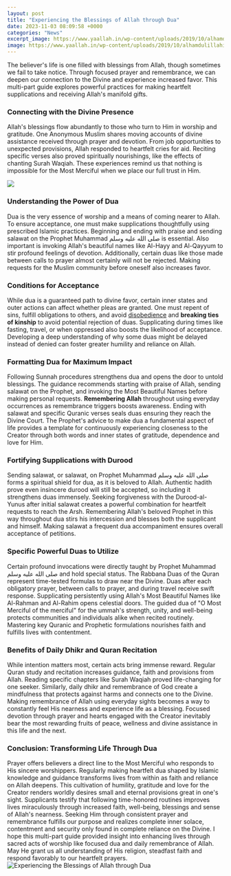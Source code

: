 ```yaml
---
layout: post
title: "Experiencing the Blessings of Allah through Dua"
date: 2023-11-03 08:09:58 +0000
categories: "News"
excerpt_image: https://www.yaallah.in/wp-content/uploads/2019/10/alhamdulillahilladzi-binimatihi-tatimmushshalihaat.jpg
image: https://www.yaallah.in/wp-content/uploads/2019/10/alhamdulillahilladzi-binimatihi-tatimmushshalihaat.jpg
---
```


The believer's life is one filled with blessings from Allah, though sometimes we fail to take notice. Through focused prayer and remembrance, we can deepen our connection to the Divine and experience increased favor. This multi-part guide explores powerful practices for making heartfelt supplications and receiving Allah's manifold gifts.
### Connecting with the Divine Presence
Allah's blessings flow abundantly to those who turn to Him in worship and gratitude. One Anonymous Muslim shares moving accounts of divine assistance received through prayer and devotion. From job opportunities to unexpected provisions, Allah responded to heartfelt cries for aid. Reciting specific verses also proved spiritually nourishings, like the effects of chanting Surah Waqiah. These experiences remind us that nothing is impossible for the Most Merciful when we place our full trust in Him.

![](https://lh4.googleusercontent.com/0YliYJzmWZ6__QkFdKmV9644jjDx8kDKvy-RHOo8z2_3e5DVDEyz-6ly6Bq53VOorKk66Alp7vSsUgiX8zGgT84ZzosUibFZLQKvx6w6xn7lUS4xPtg7qy3yEbEIQZDLr7w4nj9Y)
### Understanding the Power of Dua 
Dua is the very essence of worship and a means of coming nearer to Allah. To ensure acceptance, one must make supplications thoughtfully using prescribed Islamic practices. Beginning and ending with praise and sending salawat on the Prophet Muhammad صلى الله عليه وسلم is essential. Also important is invoking Allah's beautiful names like Al-Hayy and Al-Qayyum to stir profound feelings of devotion. Additionally, certain duas like those made between calls to prayer almost certainly will not be rejected. Making requests for the Muslim community before oneself also increases favor.
### Conditions for Acceptance 
While dua is a guaranteed path to divine favor, certain inner states and outer actions can affect whether pleas are granted. One must repent of sins, fulfill obligations to others, and avoid [disobedience](https://yt.io.vn/collection/abbasi) and **breaking ties of kinship** to avoid potential rejection of duas. Supplicating during times like fasting, travel, or when oppressed also boosts the likelihood of acceptance. Developing a deep understanding of why some duas might be delayed instead of denied can foster greater humility and reliance on Allah.
### Formatting Dua for Maximum Impact
Following Sunnah procedures strengthens dua and opens the door to untold blessings. The guidance recommends starting with praise of Allah, sending salawat on the Prophet, and invoking the Most Beautiful Names before making personal requests. **Remembering Allah** throughout using everyday occurrences as remembrance triggers boosts awareness. Ending with salawat and specific Quranic verses seals duas ensuring they reach the Divine Court. The Prophet's advice to make dua a fundamental aspect of life provides a template for continuously experiencing closeness to the Creator through both words and inner states of gratitude, dependence and love for Him.
### Fortifying Supplications with Durood
Sending salawat, or salawat, on Prophet Muhammad صلى الله عليه وسلم forms a spiritual shield for dua, as it is beloved to Allah. Authentic hadith prove even insincere durood will still be accepted, so including it strengthens duas immensely. Seeking forgiveness with the Durood-al-Yunus after initial salawat creates a powerful combination for heartfelt requests to reach the Arsh. Remembering Allah's beloved Prophet in this way throughout dua stirs his intercession and blesses both the supplicant and himself. Making salawat a frequent dua accompaniment ensures overall acceptance of petitions.
### Specific Powerful Duas to Utilize
Certain profound invocations were directly taught by Prophet Muhammad صلى الله عليه وسلم and hold special status. The Rabbana Duas of the Quran represent time-tested formulas to draw near the Divine. Duas after each obligatory prayer, between calls to prayer, and during travel receive swift response. Supplicating persistently using Allah's Most Beautiful Names like Al-Rahman and Al-Rahim opens celestial doors. The guided dua of "O Most Merciful of the merciful" for the ummah's strength, unity, and well-being protects communities and individuals alike when recited routinely. Mastering key Quranic and Prophetic formulations nourishes faith and fulfills lives with contentment. 
### Benefits of Daily Dhikr and Quran Recitation
While intention matters most, certain acts bring immense reward. Regular Quran study and recitation increases guidance, faith and provisions from Allah. Reading specific chapters like Surah Waqiah proved life-changing for one seeker. Similarly, daily dhikr and remembrance of God create a mindfulness that protects against harms and connects one to the Divine. Making remembrance of Allah using everyday sights becomes a way to constantly feel His nearness and experience life as a blessing. Focused devotion through prayer and hearts engaged with the Creator inevitably bear the most rewarding fruits of peace, wellness and divine assistance in this life and the next.
### Conclusion: Transforming Life Through Dua 
Prayer offers believers a direct line to the Most Merciful who responds to His sincere worshippers. Regularly making heartfelt dua shaped by Islamic knowledge and guidance transforms lives from within as faith and reliance on Allah deepens. This cultivation of humility, gratitude and love for the Creator renders worldly desires small and eternal provisions great in one's sight. Supplicants testify that following time-honored routines improves lives miraculously through increased faith, well-being, blessings and sense of Allah's nearness. Seeking Him through consistent prayer and remembrance fulfills our purpose and realizes complete inner solace, contentment and security only found in complete reliance on the Divine.
I hope this multi-part guide provided insight into enhancing lives through sacred acts of worship like focused dua and daily remembrance of Allah. May He grant us all understanding of His religion, steadfast faith and respond favorably to our heartfelt prayers.
![Experiencing the Blessings of Allah through Dua](https://www.yaallah.in/wp-content/uploads/2019/10/alhamdulillahilladzi-binimatihi-tatimmushshalihaat.jpg)